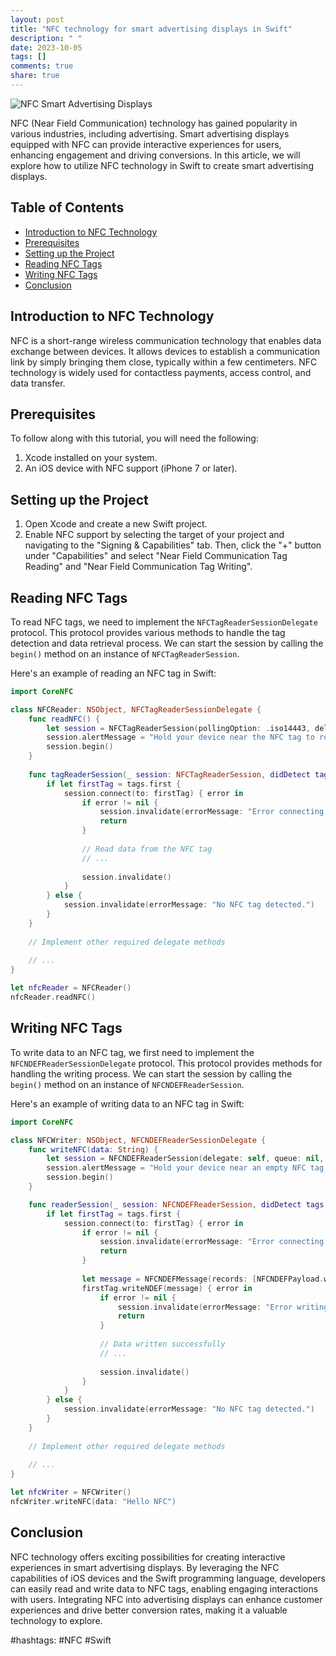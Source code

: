 ```yaml
---
layout: post
title: "NFC technology for smart advertising displays in Swift"
description: " "
date: 2023-10-05
tags: []
comments: true
share: true
---
```


![NFC Smart Advertising Displays](https://example.com/nfc_smart_ad.png)

NFC (Near Field Communication) technology has gained popularity in various industries, including advertising. Smart advertising displays equipped with NFC can provide interactive experiences for users, enhancing engagement and driving conversions. In this article, we will explore how to utilize NFC technology in Swift to create smart advertising displays.

## Table of Contents
- [Introduction to NFC Technology](#introduction-to-nfc-technology)
- [Prerequisites](#prerequisites)
- [Setting up the Project](#setting-up-the-project)
- [Reading NFC Tags](#reading-nfc-tags)
- [Writing NFC Tags](#writing-nfc-tags)
- [Conclusion](#conclusion)

## Introduction to NFC Technology
NFC is a short-range wireless communication technology that enables data exchange between devices. It allows devices to establish a communication link by simply bringing them close, typically within a few centimeters. NFC technology is widely used for contactless payments, access control, and data transfer.

## Prerequisites
To follow along with this tutorial, you will need the following:

1. Xcode installed on your system.
2. An iOS device with NFC support (iPhone 7 or later).

## Setting up the Project
1. Open Xcode and create a new Swift project.
2. Enable NFC support by selecting the target of your project and navigating to the "Signing & Capabilities" tab. Then, click the "+" button under "Capabilities" and select "Near Field Communication Tag Reading" and "Near Field Communication Tag Writing".

## Reading NFC Tags
To read NFC tags, we need to implement the `NFCTagReaderSessionDelegate` protocol. This protocol provides various methods to handle the tag detection and data retrieval process. We can start the session by calling the `begin()` method on an instance of `NFCTagReaderSession`.

Here's an example of reading an NFC tag in Swift:

```swift
import CoreNFC

class NFCReader: NSObject, NFCTagReaderSessionDelegate {
    func readNFC() {
        let session = NFCTagReaderSession(pollingOption: .iso14443, delegate: self)
        session.alertMessage = "Hold your device near the NFC tag to read it."
        session.begin()
    }
    
    func tagReaderSession(_ session: NFCTagReaderSession, didDetect tags: [NFCTag]) {
        if let firstTag = tags.first {
            session.connect(to: firstTag) { error in
                if error != nil {
                    session.invalidate(errorMessage: "Error connecting to tag.")
                    return
                }
                
                // Read data from the NFC tag
                // ...
                
                session.invalidate()
            }
        } else {
            session.invalidate(errorMessage: "No NFC tag detected.")
        }
    }
    
    // Implement other required delegate methods
    
    // ...
}

let nfcReader = NFCReader()
nfcReader.readNFC()
```

## Writing NFC Tags
To write data to an NFC tag, we first need to implement the `NFCNDEFReaderSessionDelegate` protocol. This protocol provides methods for handling the writing process. We can start the session by calling the `begin()` method on an instance of `NFCNDEFReaderSession`.

Here's an example of writing data to an NFC tag in Swift:

```swift
import CoreNFC

class NFCWriter: NSObject, NFCNDEFReaderSessionDelegate {
    func writeNFC(data: String) {
        let session = NFCNDEFReaderSession(delegate: self, queue: nil, invalidateAfterFirstRead: false)
        session.alertMessage = "Hold your device near an empty NFC tag to write data."
        session.begin()
    }

    func readerSession(_ session: NFCNDEFReaderSession, didDetect tags: [NFCNDEFTag]) {
        if let firstTag = tags.first {
            session.connect(to: firstTag) { error in
                if error != nil {
                    session.invalidate(errorMessage: "Error connecting to tag.")
                    return
                }
                
                let message = NFCNDEFMessage(records: [NFCNDEFPayload.wellKnownTypeTextPayload(string: "Hello NFC")])
                firstTag.writeNDEF(message) { error in
                    if error != nil {
                        session.invalidate(errorMessage: "Error writing to tag.")
                        return
                    }
                    
                    // Data written successfully
                    // ...
                    
                    session.invalidate()
                }
            }
        } else {
            session.invalidate(errorMessage: "No NFC tag detected.")
        }
    }
    
    // Implement other required delegate methods
    
    // ...
}

let nfcWriter = NFCWriter()
nfcWriter.writeNFC(data: "Hello NFC")
```

## Conclusion
NFC technology offers exciting possibilities for creating interactive experiences in smart advertising displays. By leveraging the NFC capabilities of iOS devices and the Swift programming language, developers can easily read and write data to NFC tags, enabling engaging interactions with users. Integrating NFC into advertising displays can enhance customer experiences and drive better conversion rates, making it a valuable technology to explore.

#hashtags: #NFC #Swift